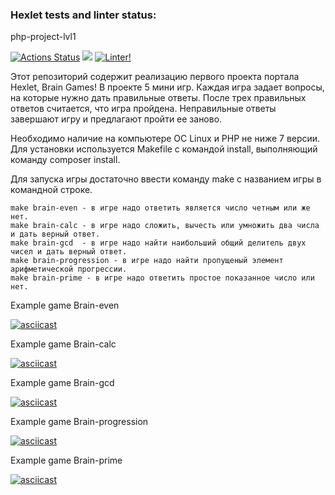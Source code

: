 ### Hexlet tests and linter status:
php-project-lvl1

[![Actions Status](https://github.com/CheshirSmil/php-project-lvl1/workflows/hexlet-check/badge.svg)](https://github.com/CheshirSmil/php-project-lvl1/actions)
<a href="https://codeclimate.com/github/CheshirSmil/php-project-lvl1/maintainability"><img src="https://api.codeclimate.com/v1/badges/4a45876e296a624651ba/maintainability" /></a>
[![Linter!](https://github.com/CheshirSmil/php-project-lvl1/actions/workflows/MakeLint.yml/badge.svg)](https://github.com/CheshirSmil/php-project-lvl1/actions/workflows/MakeLint.yml)

Этот репозиторий содержит реализацию первого проекта портала Hexlet, Brain Games! В проекте 5 мини игр.
Каждая игра задает вопросы, на которые нужно дать правильные ответы. После трех правильных ответов считается, что игра пройдена. 
Неправильные ответы завершают игру и предлагают пройти ее заново.

Необходимо наличие на компьютере ОС Linux и PHP не ниже 7 версии. 
Для установки используется Makefile с командой install, выполняющий команду composer install.

Для запуска игры достаточно ввести команду make с названием игры в командной строке.

    make brain-even - в игре надо ответить является число четным или же нет.
    make brain-calc - в игре надо сложить, вычесть или умножить два числа и дать верный ответ.
    make brain-gcd  - в игре надо найти наибольший общий делитель двух чисел и дать верный ответ.
    make brain-progression - в игре надо найти пропущеный элемент арифметической прогрессии.
    make brain-prime - в игре надо ответить простое показанное число или нет.

Example game Brain-even

[![asciicast](https://asciinema.org/a/m9UyR2ZEm3TilqNdz7BpUa0GD.svg)](https://asciinema.org/a/m9UyR2ZEm3TilqNdz7BpUa0GD)

Example game Brain-calc

[![asciicast](https://asciinema.org/a/uuysjA89Zg7E0DMkuBX0sRClX.svg)](https://asciinema.org/a/uuysjA89Zg7E0DMkuBX0sRClX)

Example game Brain-gcd

[![asciicast](https://asciinema.org/a/61pyCJLt8yLTtK9wRH6iDj8Ed.svg)](https://asciinema.org/a/61pyCJLt8yLTtK9wRH6iDj8Ed)

Example game Brain-progression

[![asciicast](https://asciinema.org/a/FKOHtN6fmSIxHGT0osgL4C9sw.svg)](https://asciinema.org/a/FKOHtN6fmSIxHGT0osgL4C9sw)

Example game Brain-prime

[![asciicast](https://asciinema.org/a/KwMhh7AorNYJ0flGiYz0ONXci.svg)](https://asciinema.org/a/KwMhh7AorNYJ0flGiYz0ONXci)
